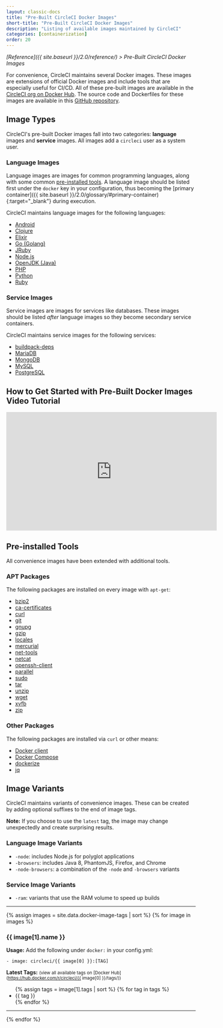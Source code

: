 ```yaml
---
layout: classic-docs
title: "Pre-Built CircleCI Docker Images"
short-title: "Pre-Built CircleCI Docker Images"
description: "Listing of available images maintained by CircleCI"
categories: [containerization]
order: 20
---
```

*[Reference]({{ site.baseurl }}/2.0/reference/) > Pre-Built CircleCI Docker Images*

For convenience, CircleCI maintains several Docker images. These images are extensions of official Docker images and include tools that are especially useful for CI/CD. All of these pre-built images are available in the [CircleCI org on Docker Hub](https://hub.docker.com/r/circleci/). The source code and Dockerfiles for these images are available in this [GitHub repository](https://github.com/circleci/circleci-images).

## Image Types

CircleCI's pre-built Docker images fall into two categories: **language** images and **service** images. All images add a `circleci` user as a system user.

### Language Images

Language images are images for common programming languages, along with some common [pre-installed tools](#pre-installed-tools). A language image should be listed first under the `docker` key in your configuration, thus becoming the [primary container]({{ site.baseurl }}/2.0/glossary/#primary-container){:target="_blank"} during execution.

CircleCI maintains language images for the following languages:

- [Android](#android)
- [Clojure](#clojure)
- [Elixir](#elixir)
- [Go (Golang)](#go-golang)
- [JRuby](#jruby)
- [Node.js](#nodejs)
- [OpenJDK (Java)](#openjdk)
- [PHP](#php)
- [Python](#python)
- [Ruby](#ruby)

### Service Images

Service images are images for services like databases. These images should be listed _after_ language images so they become secondary service containers.

CircleCI maintains service images for the following services:

- [buildpack-deps](#buildpack-deps)
- [MariaDB](#mariadb)
- [MongoDB](#mongodb)
- [MySQL](#mysql)
- [PostgreSQL](#postgresql)

## How to Get Started with Pre-Built Docker Images Video Tutorial
<div class="screen">
    <iframe width="560" height="315" src="https://www.youtube.com/embed/PgIwBzXBn7M" frameborder="0" allowfullscreen></iframe>
</div>

## Pre-installed Tools

All convenience images have been extended with additional tools.

### APT Packages

The following packages are installed on every image with `apt-get`:

- [bzip2](https://packages.debian.org/stretch/bzip2)
- [ca-certificates](https://packages.debian.org/stretch/ca-certificates)
- [curl](https://packages.debian.org/stretch/curl)
- [git](https://packages.debian.org/stretch/git)
- [gnupg](https://packages.debian.org/stretch/gnupg)
- [gzip](https://packages.debian.org/stretch/gzip)
- [locales](https://packages.debian.org/stretch/locales)
- [mercurial](https://packages.debian.org/stretch/mercurial)
- [net-tools](https://packages.debian.org/stretch/net-tools)
- [netcat](https://packages.debian.org/stretch/netcat)
- [openssh-client](https://packages.debian.org/stretch/openssh-client)
- [parallel](https://packages.debian.org/stretch/parallel)
- [sudo](https://packages.debian.org/stretch/sudo)
- [tar](https://packages.debian.org/stretch/tar)
- [unzip](https://packages.debian.org/stretch/unzip)
- [wget](https://packages.debian.org/stretch/wget)
- [xvfb](https://packages.debian.org/stretch/xvfb)
- [zip](https://packages.debian.org/stretch/zip)

### Other Packages

The following packages are installed via `curl` or other means:

- [Docker client](https://docs.docker.com/install/)
- [Docker Compose](https://docs.docker.com/compose/overview/)
- [dockerize](https://github.com/jwilder/dockerize)
- [jq](https://stedolan.github.io/jq/)

## Image Variants

CircleCI maintains variants of convenience images. These can be created by adding optional suffixes to the end of image tags.

**Note:** If you choose to use the `latest` tag, the image may change unexpectedly and create surprising results.

### Language Image Variants

- `-node`: includes Node.js for polyglot applications
- `-browsers`: includes Java 8, PhantomJS, Firefox, and Chrome
- `-node-browsers`: a combination of the `-node` and `-browsers` variants

### Service Image Variants

- `-ram`: variants that use the RAM volume to speed up builds

<hr>

{% assign images = site.data.docker-image-tags | sort %}
{% for image in images %}

### {{ image[1].name }} 

**Usage:** Add the following under `docker:` in your config.yml:  

`- image: circleci/{{ image[0] }}:[TAG]`

**Latest Tags:** <small>(view all available tags on [Docker Hub](https://hub.docker.com/r/circleci/{{ image[0] }}/tags/))</small>

<ul class="list-2cols">
{% assign tags = image[1].tags | sort %}
{% for tag in tags %}
<li>{{ tag }}</li>
{% endfor %}
</ul>

---

{% endfor %}
